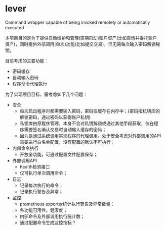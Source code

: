 # lever
Command wrapper capable of being invoked remotely or automatically executed

本项目目的是为了提供自动维护和管理(周期自动)账户资产(比如查询并委托账户资产)，同时提供外部调用(单次)功能(比如提交交易)，但无需每次输入密码解锁秘钥。

目前考虑的主要功能：

* 密码缓存
* 自动输入密码
* 程序命令代理执行

为了实现项目目标，需考虑如下几个问题：

* 安全
  * 每次启动程序时都需要输入密码，密码仅缓存在内存中；(密码指私钥库的解锁密码，通过密码以获得账户私钥)
  * 私钥库由原程序管理，本身不会对私钥解锁或通过其他手段获取，仅在程序需要签名确认交易时自动输入缓存的密码；
  * 因为是通过系统调用实现程序的代理调用，处于安全考虑对外部调用的API需要进行白名单配置，没有配置的默认不可执行；
* 内部命令执行
  * 开放全功能，可通过配置文件配置保存；
* 外部调用API
  * health检测接口
  * 仅可执行单次调用命令；
* 日志
  * 记录每次执行的命令；
  * 记录执行警告及异常；
* 监控
  * prometheus exporter统计执行警告及异常数量；
  * 各功能可用性，健康度；
  * 内部命令及外部调用执行统计数；
  * 通过配置命令生成监控指标？
